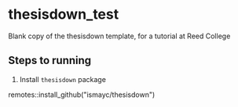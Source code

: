 # thesisdown_test
Blank copy of the thesisdown template, for a tutorial at Reed College

## Steps to running

1. Install `thesisdown` package


remotes::install_github("ismayc/thesisdown")